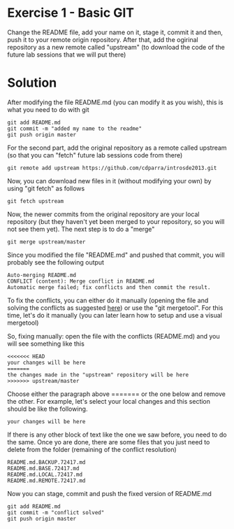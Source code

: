 Exercise 1 - Basic GIT
===

Change the README file, add your name on it, stage it, commit it and then, push it to your remote origin repository. After that, add the ogirinal repository as a new remote called "upstream" (to download the code of the future lab sessions that we will put there)

Solution 
===
After modifying the file README.md (you can modify it as you wish), this is what you need to do with git

	git add README.md
	git commit -m "added my name to the readme"
	git push origin master

For the second part, add the original repository as a remote called upstream (so that you can "fetch" future lab sessions code from there)

	git remote add upstream https://github.com/cdparra/introsde2013.git

Now, you can download new files in it (without modifying your own) by using "git fetch" as follows

	git fetch upstream

Now, the newer commits from the original repository are your local repository (but they haven't yet been merged to your repository, so you will not see them yet). The next step is to do a "merge"

	git merge upstream/master
	
Since you modified the file "README.md" and pushed that commit, you will probably see the following output

	Auto-merging README.md
	CONFLICT (content): Merge conflict in README.md
	Automatic merge failed; fix conflicts and then commit the result. 

To fix the conflicts, you can either do it manually (opening the file and solving the conflicts as suggested [here](https://help.github.com/articles/resolving-merge-conflicts)) or use the "git mergetool". For this time, let's do it manually (you can later learn how to setup and use a visual mergetool)

So, fixing manually: open the file with the conflicts (README.md) and you will see something like this

	<<<<<<< HEAD
	your changes will be here
	=======
	the changes made in the "upstream" repository will be here
	>>>>>>> upstream/master

Choose either the paragraph above ======= or the one below and remove the other. For example, let's select your local changes and this section should be like the following.

	your changes will be here
	
If there is any other block of text like the one we saw before, you need to do the same. Once yo are done, there are some files that you just need to delete from the folder (remaining of the conflict resolution)

	README.md.BACKUP.72417.md 
	README.md.BASE.72417.md   
	README.md.LOCAL.72417.md  
	README.md.REMOTE.72417.md  

Now you can stage, commit and push the fixed version of README.md

	git add README.md
	git commit -m "conflict solved"
	git push origin master